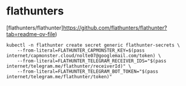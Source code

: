 # flathunters 

[flathunters/flathunter]https://github.com/flathunters/flathunter?tab=readme-ov-file)


```
kubectl -n flathunter create secret generic flathunter-secrets \
    --from-literal=FLATHUNTER_CAPMONSTER_KEY=$(pass internet/capmonster.cloud/nolte07@googlemail.com/token) \
    --from-literal=FLATHUNTER_TELEGRAM_RECEIVER_IDS="$(pass internet/telegram.me/flathunter/receiverId)" \
    --from-literal=FLATHUNTER_TELEGRAM_BOT_TOKEN="$(pass internet/telegram.me/flathunter/token)"
```